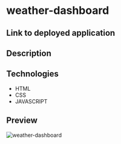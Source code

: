 # weather-dashboard

## **Link to deployed application**


## **Description**  


## **Technologies**
- HTML
- CSS
- JAVASCRIPT

## **Preview**
![weather-dashboard](./) 